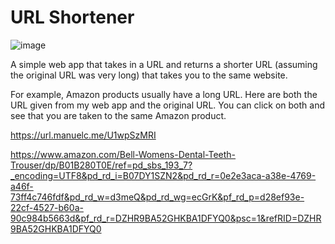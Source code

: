 # URL Shortener

![image](https://user-images.githubusercontent.com/47621785/84986319-3ae74d00-b0f3-11ea-99ce-f70566c01a96.png)


A simple web app that takes in a URL and returns a shorter URL (assuming the original URL was very long) that takes you to the same website.


For example, Amazon products usually have a long URL. Here are both the URL given from my web app and the original URL. You can click on both and see that you are taken to the same Amazon product.

https://url.manuelc.me/U1wpSzMRI

https://www.amazon.com/Bell-Womens-Dental-Teeth-Trouser/dp/B01B280T0E/ref=pd_sbs_193_7?_encoding=UTF8&pd_rd_i=B07DY1SZN2&pd_rd_r=0e2e3aca-a38e-4769-a46f-73ff4c746fdf&pd_rd_w=d3meQ&pd_rd_wg=ecGrK&pf_rd_p=d28ef93e-22cf-4527-b60a-90c984b5663d&pf_rd_r=DZHR9BA52GHKBA1DFYQ0&psc=1&refRID=DZHR9BA52GHKBA1DFYQ0

